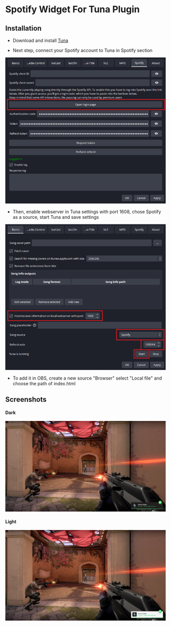 # Spotify Widget For Tuna Plugin

## Installation

- Download and install [Tuna](https://awesomeopensource.com/project/elangosundar/awesome-README-templates)

- Next step, connect your Spotify account to Tuna in Spotify section

![Dark](/assets/setup_2.png)

- Then, enable webserver in Tuna settings with port 1608, chose Spotify as a source, start Tuna and save settings

![Dark](/assets/setup_1.png)

- To add it in OBS, create a new source "Browser" select "Local file" and choose the path of index.html

## Screenshots

#### **Dark**

![Dark](/assets/SpotifyWidgetDark.png)

#### **Light**

![Light](/assets/SpotifyWidgetLight.png)
